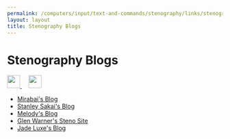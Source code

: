 ```yaml
---
permalink: /computers/input/text-and-commands/stenography/links/stenography-blogs/
layout: layout
title: Stenography Blogs
---
```


<div class="center">

   <h1>Stenography Blogs</h1>
   
   <a href="https://github.com/StevenTammen/steventammen.github.io/edit/master/pages/computers/input/text-and-commands/stenography/links/stenography-blogs.md" target="_blank">
     <img src="https://steventammen.github.io/assets/images/GitHub.png" height="30" width="30">
   </a> &nbsp; &nbsp;
   
   <a href="http://prose.io/#StevenTammen/steventammen.github.io/edit/master/pages/computers/input/text-and-commands/stenography/links/stenography-blogs.md" target="_blank">
     <img src="https://steventammen.github.io/assets/images/Prose.png" height="30" width="30">
   </a>
   
</div>

- [Mirabai's Blog](http://blog.stenoknight.com/)
- [Stanley Sakai's Blog](http://stanographer.com/)
- [Melody's Blog](http://www.thesimplebrief.com/)
- [Glen Warner's Steno Site](http://cheapandsleazy.net/)
- [Jade Luxe's Blog](https://jadeluxe.wordpress.com/steno/)
